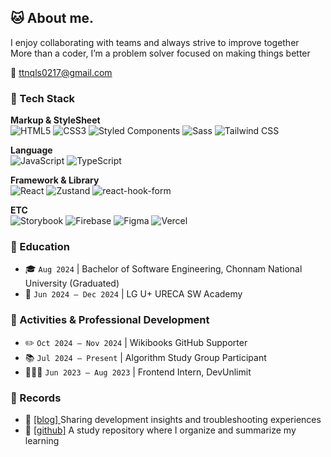 ## 🐱 About me.

I enjoy collaborating with teams and always strive to improve together<br />
More than a coder, I’m a problem solver focused on making things better

📧 ttnqls0217@gmail.com

###  🚀 Tech Stack
**Markup & StyleSheet** <br/>
![HTML5](https://img.shields.io/badge/HTML5-E34F26?style=flat&logo=html5&logoColor=white)
![CSS3](https://img.shields.io/badge/CSS3-1572B6?style=flat&logo=css3&logoColor=white)
![Styled Components](https://img.shields.io/badge/Styled_Components-DB7093?style=flat&logo=styled-components&logoColor=white)
![Sass](https://img.shields.io/badge/Sass-CC6699?style=flat&logo=sass&logoColor=white)
![Tailwind CSS](https://img.shields.io/badge/Tailwind_CSS-06B6D4?style=flat&logo=tailwind-css&logoColor=white)


**Language** <br/>
![JavaScript](https://img.shields.io/badge/JavaScript-F7DF1E?style=flat&logo=JavaScript&logoColor=white)
![TypeScript](https://img.shields.io/badge/TypeScript-3178C6?style=flat&logo=typescript&logoColor=white)

**Framework & Library** <br/>
![React](https://img.shields.io/badge/React-61DAFB?style=flat&logo=React&logoColor=white)
![Zustand](https://img.shields.io/badge/Zustand-000000?style=flat&logo=redux&logoColor=white)
![react-hook-form](https://img.shields.io/badge/react--hook--form-EC5990?style=flat&logo=react&logoColor=white)

**ETC** <br/>
![Storybook](https://img.shields.io/badge/Storybook-FF4785?style=flat&logo=storybook&logoColor=white)
![Firebase](https://img.shields.io/badge/Firebase-FFCA28?style=flat&logo=firebase&logoColor=black)
![Figma](https://img.shields.io/badge/Figma-F24E1E?style=flat&logo=figma&logoColor=white)
![Vercel](https://img.shields.io/badge/Vercel-000000?style=flat&logo=vercel&logoColor=white)


### 🏫 Education

- 🎓 `Aug 2024` | Bachelor of Software Engineering, Chonnam National University (Graduated)
- 🌱 `Jun 2024 – Dec 2024` |  LG U+ URECA SW Academy

### 🌟 Activities & Professional Development

- ✏️ `Oct 2024 – Nov 2024` | Wikibooks GitHub Supporter
- 📚 `Jul 2024 – Present` | Algorithm Study Group Participant
- 👩🏻‍💻 `Jun 2023 – Aug 2023` | Frontend Intern, DevUnlimit

### 📝 Records

- 🔗 <a href="https://devsubin.hashnode.dev/"> [blog] </a> Sharing development insights and troubleshooting experiences
- 📘 <a href="https://github.com/subinsong01/Frontend-Study"> [github]</a> A study repository where I organize and summarize my learning
